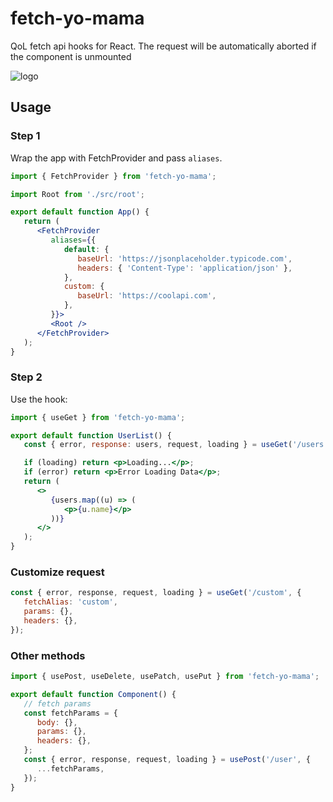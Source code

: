# fetch-yo-mama

QoL fetch api hooks for React. The request will be automatically aborted if the component is unmounted

![logo](https://github.com/alexandrius/fetch-yo-mama/assets/5978212/feb261d6-d2fd-418f-9637-5923ca2ad97e)

## Usage

### Step 1

Wrap the app with FetchProvider and pass `aliases`.

```jsx
import { FetchProvider } from 'fetch-yo-mama';

import Root from './src/root';

export default function App() {
   return (
      <FetchProvider
         aliases={{
            default: {
               baseUrl: 'https://jsonplaceholder.typicode.com',
               headers: { 'Content-Type': 'application/json' },
            },
            custom: {
               baseUrl: 'https://coolapi.com',
            },
         }}>
         <Root />
      </FetchProvider>
   );
}
```

### Step 2

Use the hook:

```jsx
import { useGet } from 'fetch-yo-mama';

export default function UserList() {
   const { error, response: users, request, loading } = useGet('/users');

   if (loading) return <p>Loading...</p>;
   if (error) return <p>Error Loading Data</p>;
   return (
      <>
         {users.map((u) => (
            <p>{u.name}</p>
         ))}
      </>
   );
}
```

### Customize request

```js
const { error, response, request, loading } = useGet('/custom', {
   fetchAlias: 'custom',
   params: {},
   headers: {},
});
```

### Other methods

```js
import { usePost, useDelete, usePatch, usePut } from 'fetch-yo-mama';

export default function Component() {
   // fetch params
   const fetchParams = {
      body: {},
      params: {},
      headers: {},
   };
   const { error, response, request, loading } = usePost('/user', {
      ...fetchParams,
   });
}
```
